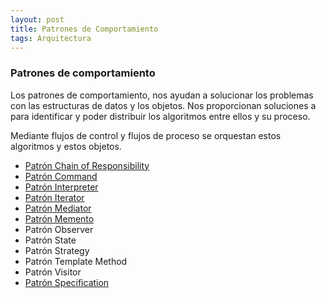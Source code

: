 ```yaml
---
layout: post
title: Patrones de Comportamiento
tags: Arquitectura
---
```

### Patrones de comportamiento ###

Los patrones de comportamiento, nos ayudan a solucionar los problemas con las estructuras de datos y los objetos. Nos proporcionan soluciones a para identificar y poder distribuir los algoritmos entre ellos y su proceso.

Mediante flujos de control y flujos de proceso se orquestan estos algoritmos y estos objetos.

- [Patrón Chain of Responsibility](patron-chain-of-responsability "Patrón Chain of Responsibility")
- [Patrón Command](patron-command "Patrón Command")
- [Patrón Interpreter](patron-interpreter "Patrón Interpreter")
- [Patrón Iterator](patron-iterator "Patrón Iterator")
- [Patrón Mediator](patron-mediator "Patrón Mediator")
- [Patrón Memento](patron-memento "Patrón Memento")
- Patrón Observer
- Patrón State
- Patrón Strategy
- Patrón Template Method
- Patrón Visitor
- [Patrón Specification](patro-specification "Patrón Specification")